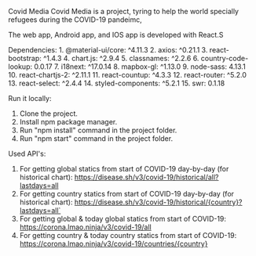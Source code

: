 Covid Media
Covid Media is a project, tyring to help the world specially refugees during the COVID-19 pandeimc,

The web app, Android app, and IOS app is developed with React.S

Dependencies:
    1. @material-ui/core: ^4.11.3
    2. axios: ^0.21.1
    3. react-bootstrap: ^1.4.3
    4. chart.js: ^2.9.4
    5. classnames: ^2.2.6
    6. country-code-lookup: 0.0.17
    7. i18next: ^17.0.14
    8. mapbox-gl: ^1.13.0
    9. node-sass: 4.13.1
    10. react-chartjs-2: ^2.11.1
    11. react-countup: ^4.3.3
    12. react-router: ^5.2.0
    13. react-select: ^2.4.4
    14. styled-components: ^5.2.1
    15. swr: 0.1.18

Run it locally:
1. Clone the project.
2. Install npm package manager.
3. Run "npm install" command in the project folder.
4. Run "npm start" command in the project folder.

Used API's:
1. For getting global statics from start of COVID-19 day-by-day (for historical chart): https://disease.sh/v3/covid-19/historical/all?lastdays=all
2. For getting country statics from start of COVID-19 day-by-day (for historical chart): https://disease.sh/v3/covid-19/historical/{country}?lastdays=all`
4. For getting global & today global statics from start of COVID-19: https://corona.lmao.ninja/v3/covid-19/all
5. For getting country & today country statics from start of COVID-19: https://corona.lmao.ninja/v3/covid-19/countries/{country}

